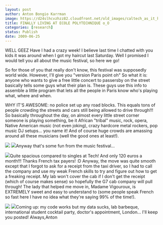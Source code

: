 ```yaml
---
layout: post
author: Anton Bongio Karrman
image: https://d24slhcvzhzz82.cloudfront.net/old_images/caltech_as_it_happens/6a0105349b8251970b011570659510970c.jpg
title: FINALLY LIVING AT ECOLE POLYTECHNIQUE o_O
categories: [research]
status: Publish
date: 2009-06-25
---
```



WELL GEEZ Have I had a crazy week! I believe last time I chatted with you kids it was around when I got my haircut last Saturday. Well I promised I would tell you all about the music festival, so here we go!

So for those of you that really don't know, this festival was supposedly world wide. However, I'll give you "version Paris point oh"
So what it is: anyone who wants to give a free little concert to passersby on the street basically tells some guys what their plan is. These guys use this info to assemble a little program that lets all the people in Paris know who's playing what, where and when.

WHY IT'S AWESOME: no police set up any road blocks. This equals tons of people crowding the streets and cars still being allowed to drive through!!! So basically throughout the day, on almost every little street corner someone is playing something, be it African "tribal" music, rock, opera, Native American music (not even joking), crazy hardcore metal rockers, pop music DJ setups... you name it! And of course huge crowds are amassing around all these musicians (well the good ones at least!).

![](https://d24slhcvzhzz82.cloudfront.net/old_images/caltech_as_it_happens/6a0105349b8251970b011570658bca970c.jpg)
![](https://d24slhcvzhzz82.cloudfront.net/old_images/caltech_as_it_happens/6a0105349b8251970b0115715abead970b.jpg)Anyway that's some fun from the music festival...

![](https://d24slhcvzhzz82.cloudfront.net/old_images/caltech_as_it_happens/6a0105349b8251970b01157065afb3970c.jpg)Quite spacious compared to singles at Tech! And only 120 euros a month!!! Thanks French tax payers! :D
Anyway, the move was quite smooth except that I forgot to ask for a receipt from the taxi driver, so I had to call the company and use my weak French skills to try and figure out how to get a freaking receipt. My lab won't cover the cab if I don't get the receipt (which of course makes sense) so hopefully the G7 cab company will pull through! The lady that helped me move in, Madame Vigouroux, is EXTREMELY sweet and easy to understand to (some people speak French so fast here I have no idea what they're saying 99% of the time!).

![](https://d24slhcvzhzz82.cloudfront.net/old_images/caltech_as_it_happens/6a0105349b8251970b0115715b0a66970b.jpg)
![](https://d24slhcvzhzz82.cloudfront.net/old_images/caltech_as_it_happens/6a0105349b8251970b0115715afa32970b.jpg)Coming up: my code works but my data sucks, lab barbeque, international student cocktail party, doctor's appointment, London... I'll keep you posted!
Always,Anton

